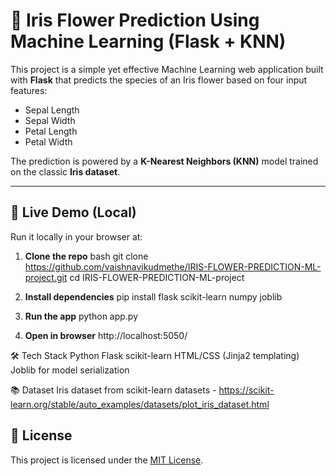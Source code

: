 # 🌸 Iris Flower Prediction Using Machine Learning (Flask + KNN)

This project is a simple yet effective Machine Learning web application built with **Flask** that predicts the species of an Iris flower based on four input features:
- Sepal Length
- Sepal Width
- Petal Length
- Petal Width

The prediction is powered by a **K-Nearest Neighbors (KNN)** model trained on the classic **Iris dataset**.

---

## 🚀 Live Demo (Local)
Run it locally in your browser at:
1. **Clone the repo**
   bash
   git clone https://github.com/vaishnavikudmethe/IRIS-FLOWER-PREDICTION-ML-project.git
   cd IRIS-FLOWER-PREDICTION-ML-project
   
3. **Install dependencies**
   pip install flask scikit-learn numpy joblib

4. **Run the app**
   python app.py
   
6. **Open in browser**
   http://localhost:5050/

🛠️ Tech Stack
Python
Flask
scikit-learn
HTML/CSS (Jinja2 templating)
Joblib for model serialization

📚 Dataset
Iris dataset from scikit-learn datasets - https://scikit-learn.org/stable/auto_examples/datasets/plot_iris_dataset.html

## 📌 License

This project is licensed under the [MIT License](LICENSE).
